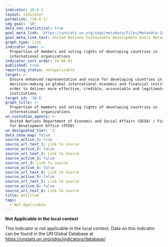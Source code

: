 ```yaml
---
indicator: 10.6.1
layout: indicator
permalink: /10-6-1/
sdg_goal: '10'
data_non_statistical: true
goal_meta_link: 'https://unstats.un.org/sdgs/metadata/files/Metadata-10-06-01.pdf'
goal_meta_link_text: United Nations Sustainable Development Goals Metadata (PDF 201 KB)
graph_type: line
indicator_name: >-
  Proportion of members and voting rights of developing countries in
  international organizations
indicator_sort_order: 10-06-01
published: true
reporting_status: notapplicable
target: >-
  Ensure enhanced representation and voice for developing countries in
  decision-making in global international economic and financial institutions in
  order to deliver more effective, credible, accountable and legitimate
  institutions
target_id: '10.6'
graph_title: >-
  Proportion of members and voting rights of developing countries in
  international organizations
un_custodian_agency: >-
  United Nations Department of Economic and Social Affairs (DESA) / Financing
  for Development Office (FFDO)
un_designated_tier: '1'
data_show_map: false
source_active_1: true
source_url_text_1: Link to source
source_active_2: false
source_url_text_2: Link to Source
source_active_3: false
source_url_3: Link to source
source_active_4: false
source_url_text_4: Link to source
source_active_5: false
source_url_text_5: Link to source
source_active_6: false
source_url_text_6: Link to source
title: Untitled
tags:
  - Not Applicable
---
```

**Not Applicable in the local context**

This indicator is not applicable in the local context. Data on this indicator can be found in the UN Global Database at https://unstats.un.org/sdgs/indicators/database/
